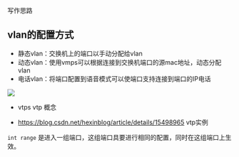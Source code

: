 
写作思路

## vlan的配置方式

* 静态vlan：交换机上的端口以手动分配给vlan
* 动态vlan：使用vmps可以根据连接到交换机端口的源mac地址，动态分配vlan
* 电话vlan：将端口配置到语音模式可以使端口支持连接到端口的IP电话

![](https://i.postimg.cc/Hx6X4dLK/2019-11-04-101116.png)

* vtps  vtp 概念

* https://blog.csdn.net/hexinblog/article/details/15498965  vtp实例


`int range` 是进入一组端口，这组端口具要进行相同的配置，同时在这组端口上生效。
